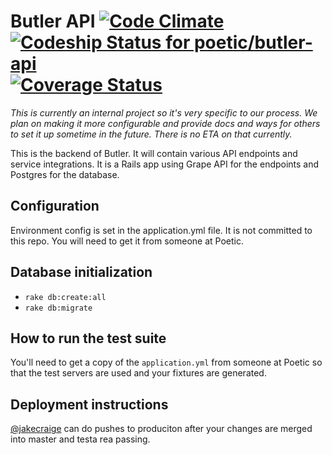 # Butler API [![Code Climate](https://codeclimate.com/github/poetic/butler-api/badges/gpa.svg)](https://codeclimate.com/github/poetic/butler-api) [ ![Codeship Status for poetic/butler-api](https://codeship.com/projects/ec2c7b60-66cd-0132-83d8-7259638a7ad7/status?branch=master)](https://codeship.com/projects/52948) [![Coverage Status](https://img.shields.io/coveralls/poetic/butler-api.svg)](https://coveralls.io/r/poetic/butler-api)

*This is currently an internal project so it's very specific to our process. We
plan on making it more configurable and provide docs and ways for others to set
it up sometime in the future. There is no ETA on that currently.*

This is the backend of Butler. It will contain various API endpoints and service
integrations. It is a Rails app using Grape API for the endpoints and Postgres
for the database.

## Configuration

Environment config is set in the application.yml file. It is not committed to
this repo. You will need to get it from someone at Poetic.

## Database initialization

- `rake db:create:all`
- `rake db:migrate`

## How to run the test suite

You'll need to get a copy of the `application.yml` from someone at Poetic so
that the test servers are used and your fixtures are generated.

## Deployment instructions

[@jakecraige](github.com/jakecraige) can do pushes to produciton after your
changes are merged into master and testa rea passing.
